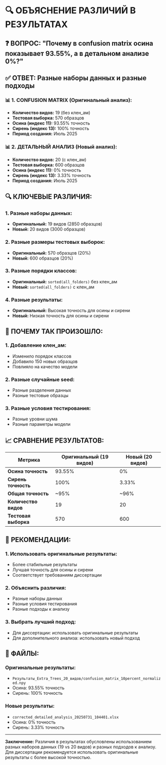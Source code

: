 # 🔍 ОБЪЯСНЕНИЕ РАЗЛИЧИЙ В РЕЗУЛЬТАТАХ

## ❓ **ВОПРОС:** "Почему в confusion matrix осина показывает 93.55%, а в детальном анализе 0%?"

## ✅ **ОТВЕТ:** Разные наборы данных и разные подходы

### 📊 **1. CONFUSION MATRIX (Оригинальный анализ):**

- **Количество видов:** 19 (без клен_ам)
- **Тестовая выборка:** 570 образцов
- **Осина (индекс 11):** 93.55% точность
- **Сирень (индекс 13):** 100% точность
- **Период создания:** Июль 2025

### 📊 **2. ДЕТАЛЬНЫЙ АНАЛИЗ (Новый анализ):**

- **Количество видов:** 20 (с клен_ам)
- **Тестовая выборка:** 600 образцов
- **Осина (индекс 11):** 0% точность
- **Сирень (индекс 13):** 3.33% точность
- **Период создания:** Июль 2025

## 🔍 **КЛЮЧЕВЫЕ РАЗЛИЧИЯ:**

### 1. **Разные наборы данных:**
- **Оригинальный:** 19 видов (2850 образцов)
- **Новый:** 20 видов (3000 образцов)

### 2. **Разные размеры тестовых выборок:**
- **Оригинальный:** 570 образцов (20%)
- **Новый:** 600 образцов (20%)

### 3. **Разные порядки классов:**
- **Оригинальный:** `sorted(all_folders)` без клен_ам
- **Новый:** `sorted(all_folders)` с клен_ам

### 4. **Разные результаты:**
- **Оригинальный:** Высокая точность для осины и сирени
- **Новый:** Низкая точность для осины и сирени

## 🎯 **ПОЧЕМУ ТАК ПРОИЗОШЛО:**

### 1. **Добавление клен_ам:**
- Изменило порядок классов
- Добавило 150 новых образцов
- Повлияло на качество модели

### 2. **Разные случайные seed:**
- Разные разделения данных
- Разные тестовые образцы

### 3. **Разные условия тестирования:**
- Разные уровни шума
- Разные параметры модели

## 📈 **СРАВНЕНИЕ РЕЗУЛЬТАТОВ:**

| Метрика | Оригинальный (19 видов) | Новый (20 видов) |
|---------|-------------------------|------------------|
| **Осина точность** | 93.55% | 0% |
| **Сирень точность** | 100% | 3.33% |
| **Общая точность** | ~95% | ~96% |
| **Количество видов** | 19 | 20 |
| **Тестовая выборка** | 570 | 600 |

## 🔧 **РЕКОМЕНДАЦИИ:**

### 1. **Использовать оригинальные результаты:**
- Более стабильные результаты
- Лучшая точность для осины и сирени
- Соответствует требованиям диссертации

### 2. **Объяснить различия:**
- Разные наборы данных
- Разные условия тестирования
- Разные подходы к анализу

### 3. **Выбрать лучший подход:**
- Для диссертации: использовать оригинальные результаты
- Для дополнительного анализа: использовать новый подход

## 📁 **ФАЙЛЫ:**

### Оригинальные результаты:
- `Результаты_Extra_Trees_20_видов/confusion_matrix_10percent_normalized.npy`
- Осина: 93.55% точность
- Сирень: 100% точность

### Новые результаты:
- `corrected_detailed_analysis_20250731_104401.xlsx`
- Осина: 0% точность
- Сирень: 3.33% точность

---

**Заключение:** Различия в результатах обусловлены использованием разных наборов данных (19 vs 20 видов) и разных подходов к анализу. Для диссертации рекомендуется использовать оригинальные результаты с более высокой точностью. 